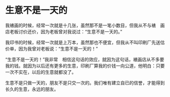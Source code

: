 # 生意不是一天的

我裱画的时候，经常一次就是十几张，虽然那不是一笔小数目，但我从不与裱　画店老板讨价还价，因为老板曾对我说过：“生意不是一天的。” 

我印书的时候，经常一次就是上万本，虽然那也不便宜，但我从不叫印刷厂先送估价单，因为我曾对老板说：“生意不是一天的！” 

“生意不是一天的！”我非常　相信这句话的效应，就因为这句话，裱画店从不多要我的钱。就因为以后还有更多的生意，印刷厂算我的价钱一向公道，他明白：只要一次不实在，以后的生意就都没了。 

生意不是只做一天的，朋友不是只交一次的。我们唯有建立自已的信誉，才能得到长久的生意，永远的朋友。
 